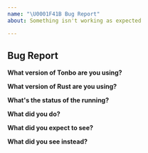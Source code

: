 ```yaml
---
name: "\U0001F41B Bug Report"
about: Something isn't working as expected

---
```


## Bug Report

**What version of Tonbo are you using?**


**What version of Rust are you using?**


**What's the status of the running?**

**What did you do?**
<!-- If possible, provide a recipe for reproducing the error. How you start Tonbo. -->

**What did you expect to see?**

**What did you see instead?**
